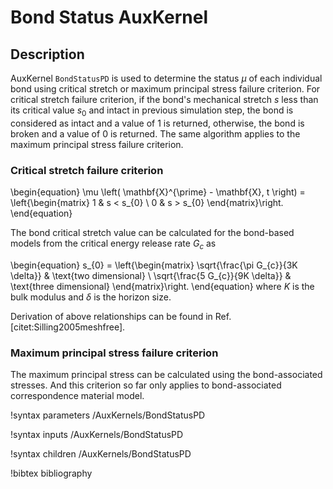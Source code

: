 # Bond Status AuxKernel

## Description

AuxKernel `BondStatusPD` is used to determine the status $\mu$ of each individual bond using critical stretch or maximum principal stress failure criterion. For critical stretch failure criterion, if the bond's mechanical stretch $s$ less than its critical value $s_{0}$ and intact in previous simulation step, the bond is considered as intact and a value of 1 is returned, otherwise, the bond is broken and a value of 0 is returned. The same algorithm applies to the maximum principal stress failure criterion.

### Critical stretch failure criterion

\begin{equation}
  \mu \left( \mathbf{X}^{\prime} - \mathbf{X}, t \right) = \left\{\begin{matrix}
  1 & s < s_{0} \\
  0 & s > s_{0}
  \end{matrix}\right.
\end{equation}

The bond critical stretch value can be calculated for the bond-based models from the critical energy release rate $G_c$ as

\begin{equation}
  s_{0} = \left\{\begin{matrix}
  \sqrt{\frac{\pi G_{c}}{3K \delta}} & \text{two dimensional} \\
  \sqrt{\frac{5 G_{c}}{9K \delta}} & \text{three dimensional}
  \end{matrix}\right.
\end{equation}
where $K$ is the bulk modulus and $\delta$ is the horizon size.

Derivation of above relationships can be found in Ref. [citet:Silling2005meshfree].

### Maximum principal stress failure criterion

The maximum principal stress can be calculated using the bond-associated stresses. And this criterion so far only applies to bond-associated correspondence material model.

!syntax parameters /AuxKernels/BondStatusPD

!syntax inputs /AuxKernels/BondStatusPD

!syntax children /AuxKernels/BondStatusPD

!bibtex bibliography
